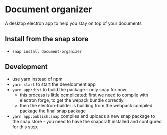 # Document organizer
A desktop electron app to help you stay on top of your documents

## Install from the snap store
* `snap install document-organizer`

## Development
* use yarn instead of npm
* `yarn start` to start the development app
* `yarn app:dist` to build the package - only snap for now.
  * this process is little ocmplicated: first we need to compile with electron forge, to get the wepack bundle correctly.
  * then the electron-builder is building from the webpack compiled package the final snap package
* `yarn app:publish:snap` compiles and uploads a new snap package to the snap store - you need to have the snapcraft installed and configured for this step.
